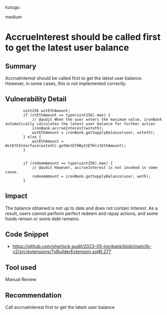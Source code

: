 kutugu

medium

# AccrueInterest should be called first to get the latest user balance

## Summary

AccrueInterest should be called first to get the latest user balance. However, in some cases, this is not implemented correctly.  

## Vulnerability Detail

```solidity
        uint256 wstEthAmount;
        if (stEthAmount == type(uint256).max) {
            // @audit When the user enters the maximum value, ironBank automatically calculates the latest user balance for further action
            ironBank.accrueInterest(wsteth);
            wstEthAmount = ironBank.getSupplyBalance(user, wsteth);
        } else {
            wstEthAmount = WstEthInterface(wsteth).getWstETHByStETH(stEthAmount);
        }


        if (redeemAmount == type(uint256).max) {
            // @audit However, accrueInterest is not invoked in some cases.   
            redeemAmount = ironBank.getSupplyBalance(user, weth);
        }
```

## Impact

The balance obtained is not up to date and does not contain Interest. As a result, users cannot perform perfect redeem and repay actions, and some funds remain or some debt remains.    

## Code Snippet

- https://github.com/sherlock-audit/2023-05-ironbank/blob/main/ib-v2/src/extensions/TxBuilderExtension.sol#L277

## Tool used

Manual Review

## Recommendation

Call accrueInterest first to get the latest user balance
